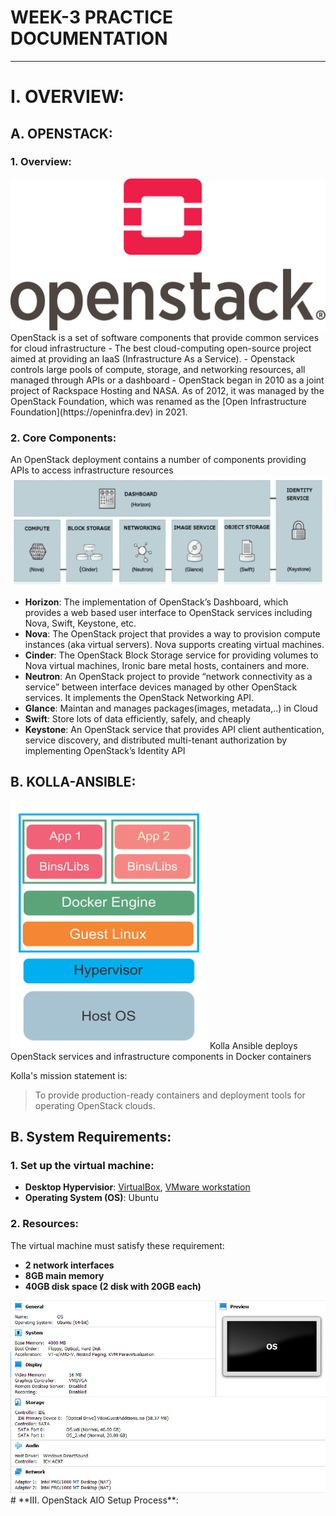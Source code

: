# WEEK-3 PRACTICE DOCUMENTATION
---
# **I. OVERVIEW**:
## **A. OPENSTACK**: 
### **1. Overview:**
<img src="./images/OpenstackLogo.png">
OpenStack is a set of software components that provide common services for cloud infrastructure
- The best cloud-computing open-source project aimed at providing an IaaS (Infrastructure As a Service).  
- Openstack controls large pools of compute, storage, and networking resources, all managed through APIs or a dashboard
- OpenStack began in 2010 as a joint project of Rackspace Hosting and NASA. As of 2012, it was managed by the OpenStack Foundation, which was renamed as the [Open Infrastructure Foundation](https://openinfra.dev) in 2021.

### **2. Core Components:**

An OpenStack deployment contains a number of components providing APIs to access infrastructure resources
<img src="./images/OSCC.PNG">
 - **Horizon**: The implementation of OpenStack’s Dashboard, which provides a web based user interface to OpenStack services including Nova, Swift, Keystone, etc.
 - **Nova**: The OpenStack project that provides a way to provision compute instances (aka virtual servers). Nova supports creating virtual machines.
 - **Cinder**: The OpenStack Block Storage service for providing volumes to Nova virtual machines, Ironic bare metal hosts, containers and more.
 - **Neutron**: An OpenStack project to provide “network connectivity as a service” between interface devices managed by other OpenStack services. It implements the OpenStack Networking API.
 - **Glance**: Maintan and manages packages(images, metadata,..) in Cloud
 - **Swift**: Store lots of data efficiently, safely, and cheaply
 - **Keystone**: An OpenStack service that provides API client authentication, service discovery, and distributed multi-tenant authorization by implementing OpenStack’s Identity API

## **B. KOLLA-ANSIBLE**: 

<img src="./images/Docker.PNG">
Kolla Ansible deploys OpenStack services and infrastructure components in Docker containers


Kolla's mission statement is:
 > To provide production-ready containers and deployment tools for operating OpenStack clouds.



## **B. System Requirements:**
### **1. Set up the virtual machine:**
- **Desktop Hypervisior**: [VirtualBox](https://www.virtualbox.org/wiki/Downloads), [VMware workstation](https://www.vmware.com/products/workstation-pro/workstation-pro-evaluation.html) 
- **Operating System (OS)**: Ubuntu  

### **2. Resources:**
The virtual machine must satisfy these requirement:
- **2 network interfaces**
- **8GB main memory**
- **40GB disk space (2 disk with 20GB each)** 
<img src="./images/config.PNG">
# **III. OpenStack AIO Setup Process**:
